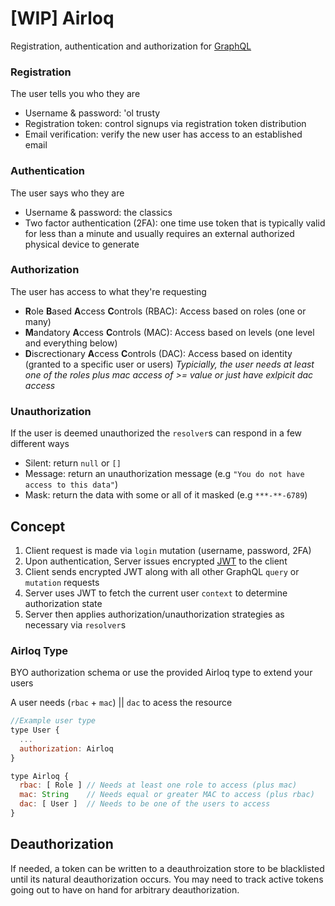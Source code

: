 # [WIP] Airloq
Registration, authentication and authorization for [GraphQL](https://graphql.org)

### Registration
The user tells you who they are
 - Username & password: 'ol trusty
 - Registration token: control signups via registration token distribution
 - Email verification: verify the new user has access to an established email

### Authentication
The user says who they are
 - Username & password: the classics
 - Two factor authentication (2FA): one time use token that is typically valid for less than a minute and usually requires an external authorized physical device to generate

### Authorization
The user has access to what they're requesting
 - **R**ole **B**ased **A**ccess **C**ontrols (RBAC): Access based on roles (one or many)
 - **M**andatory **A**ccess **C**ontrols (MAC): Access based on levels (one level and everything below)
 - **D**iscrectionary **A**ccess **C**ontrols (DAC): Access based on identity (granted to a specific user or users)
_Typicially, the user needs at least one of the roles plus mac access of >= value or just have exlpicit dac access_

### Unauthorization
If the user is deemed unauthorized the `resolver`s can respond in a few different ways
 - Silent: return `null` or `[]`
 - Message: return an unauthorization message (e.g `"You do not have access to this data"`)
 - Mask: return the data with some or all of it masked (e.g `***-**-6789`)

## Concept
 1. Client request is made via `login` mutation (username, password, 2FA)
 2. Upon authentication, Server issues encrypted [JWT](https://jwt.io/) to the client
 3. Client sends encrypted JWT along with all other GraphQL `query` or `mutation` requests
 4. Server uses JWT to fetch the current user `context` to determine authorization state
 5. Server then applies authorization/unauthorization strategies as necessary via `resolver`s

### Airloq Type
BYO authorization schema or use the provided Airloq type to extend your users

A user needs (`rbac` + `mac`) || `dac` to acess the resource
```javascript
//Example user type
type User {
  ...
  authorization: Airloq
}

type Airloq {
  rbac: [ Role ] // Needs at least one role to access (plus mac)
  mac: String    // Needs equal or greater MAC to access (plus rbac)
  dac: [ User ]  // Needs to be one of the users to access
}
```

## Deauthorization
If needed, a token can be written to a deauthroization store to be blacklisted until its natural deauthorization occurs. You may need to track active tokens going out to have on hand for arbitrary deauthorization.
